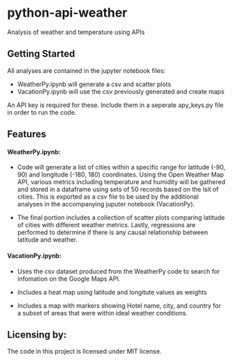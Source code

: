 # python-api-weather
Analysis of weather and temperature using APIs


## Getting Started

All analyses are contained in the jupyter notebook files:
- WeatherPy.ipynb will generate a csv and scatter plots
- VacationPy.ipynb will use the csv previously generated and create maps

An API key is required for these. Include them in a seperate apy_keys.py file in order to run the code.


## Features

#### WeatherPy.ipynb:

- Code will generate a list of cities within a specific range for latitude (-90, 90) and longitude (-180, 180) coordinates. Using the Open Weather Map API, various metrics including temperature and humidity will be gathered and stored in a dataframe using sets of 50 records based on the lsit of cities. This is exported as a csv file to be used by the additional analyses in the accompanying juputer notebook (VacationPy).

- The final portion includes a collection of scatter plots comparing latitude of cities with different weather metrics. Lastly, regressions are performed to determine if there is any causal relationship between latitude and weather.

#### VacationPy.ipynb:

- Uses the csv dataset produced from the WeatherPy code to search for infomation on the Google Maps API.

- Includes a heat map using latitude and longitute values as weights

- Includes a map with markers showing Hotel name, city, and country for a subset of areas that were within ideal weather conditions. 


## Licensing by:

The code in this project is licensed under MIT license.
